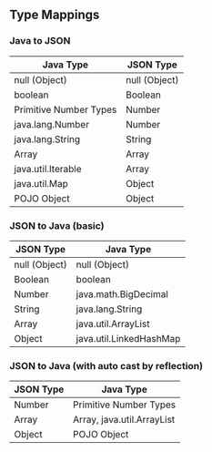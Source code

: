 ## Type Mappings

### Java to JSON

| Java Type              | JSON Type     |
| ---------------------- | ------------- |
| null (Object)          | null (Object) |
| boolean                | Boolean       |
| Primitive Number Types | Number        |
| java.lang.Number       | Number        |
| java.lang.String       | String        |
| Array                  | Array         |
| java.util.Iterable     | Array         |
| java.util.Map          | Object        |
| POJO Object            | Object        |

### JSON to Java (basic)

| JSON Type              | Java Type               |
| ---------------------- | ----------------------- |
| null (Object)          | null (Object)           |
| Boolean                | boolean                 |
| Number                 | java.math.BigDecimal    |
| String                 | java.lang.String        |
| Array                  | java.util.ArrayList     |
| Object                 | java.util.LinkedHashMap |

### JSON to Java (with auto cast by reflection)

| JSON Type              | Java Type                   |
| ---------------------- | --------------------------- |
| Number                 | Primitive Number Types      |
| Array                  | Array, java.util.ArrayList  |
| Object                 | POJO Object                 |

